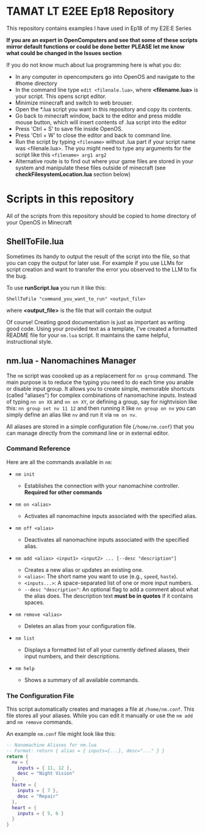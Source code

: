 # TAMAT LT E2EE Ep18 Repository
This repository contains examples I have used in Ep18 of my E2E:E Series

**If you are an expert in OpenComputers and see that some of these scripts mirror default functions or could be done better**
**PLEASE let me know what could be changed in the Issues section**

If you do not know much about lua programming here is what you do:

- In any computer in opencomputers go into OpenOS and navigate to the #home directory
- In the command line type `edit <filenale.lua>`, where **<filename.lua>** is your script. This opens script editor.
- Minimize minecraft and switch to web brouser.
- Open the *.lua script you want in this repository and copy its contents.
- Go back to minecraft window, back to the editor and press middle mouse button, which will insert contents of .lua script into the editor
- Press 'Ctrl + S' to save file inside OpenOS.
- Press 'Ctrl + W' to close the editor and back to command line.
- Run the script by typing `<filename>` without .lua part if your script name was <filenale.lua>. The you might need to type any arguments for the script like this `<filename> arg1 arg2`
- Alternative route is to find out where your game files are stored in your system and manipulate these files outside of minecraft (see **checkFilesystemLocation.lua** section below)

# Scripts in this repository

All of the scripts from this repository should be copied to home directory of your OpenOS in Minecraft

## ShellToFile.lua

Sometimes its handy to output the result of the script into the file, so that you can copy the output for later use. For example if you use LLMs for script creation and want to transfer the error you observed to the LLM to fix the bug.

To use **runScript.lua** you run it like this:

`ShellToFile "command_you_want_to_run" <output_file>`

where **<output_file>** is the file that will contain the output

Of course! Creating good documentation is just as important as writing good code. Using your provided text as a template, I've created a formatted README file for your `nm.lua` script. It maintains the same helpful, instructional style.

## nm.lua - Nanomachines Manager

The `nm` script was coooked up as a replacement for `nn group` command. The main purpose is to reduce the typing you need to do each time you anable or disable input group. It allows you to create simple, memorable shortcuts (called "aliases") for complex combinations of nanomachine inputs. Instead of typing `nn on XX` and `nn on XY`, or defining a group, say for nightvision like this: `nn group set nv 11 12` and then running it like `nn group on nv` you can simply define an alias like `nv` and run it via `nm on nv`.

All aliases are stored in a simple configuration file (`/home/nm.conf`) that you can manage directly from the command line or in external editor.

### Command Reference

Here are all the commands available in `nm`:

*   `nm init`
    *   Establishes the connection with your nanomachine controller. **Required for other commands** 

*   `nm on <alias>`
    *   Activates all nanomachine inputs associated with the specified alias.

*   `nm off <alias>`
    *   Deactivates all nanomachine inputs associated with the specified alias.

*   `nm add <alias> <input1> <input2> ... [--desc "description"]`
    *   Creates a new alias or updates an existing one.
    *   `<alias>`: The short name you want to use (e.g., `speed`, `haste`).
    *   `<inputs...>`: A space-separated list of one or more input numbers.
    *   `--desc "description"`: An optional flag to add a comment about what the alias does. The description text **must be in quotes** if it contains spaces.

*   `nm remove <alias>`
    *   Deletes an alias from your configuration file.

*   `nm list`
    *   Displays a formatted list of all your currently defined aliases, their input numbers, and their descriptions.

*   `nm help`
    *   Shows a summary of all available commands.

### The Configuration File

This script automatically creates and manages a file at `/home/nm.conf`. This file stores all your aliases. While you can edit it manually or use the `nm add` and `nm remove` commands.

An example `nm.conf` file might look like this:

```lua
-- Nanomachine Aliases for nm.lua
-- Format: return { alias = { inputs={...}, desc="..." } }
return {
  nv = {
    inputs = { 11, 12 },
    desc = "Night Vision"
  },
  haste = {
    inputs = { 7 },
    desc = "Repair"
  },
  heart = {
    inputs = { 5, 6 }
  }
}
```
